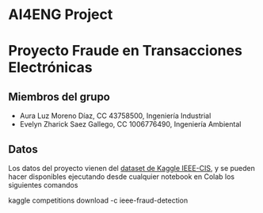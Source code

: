 # AI4ENG Project
# Proyecto Fraude en Transacciones Electrónicas

## Miembros del grupo

- Aura Luz Moreno Díaz, CC 43758500, Ingeniería Industrial
- Evelyn Zharick Saez Gallego, CC 1006776490, Ingeniería Ambiental

## Datos

Los datos del proyecto vienen del [dataset de Kaggle IEEE-CIS](https://www.kaggle.com/competitions/ieee-fraud-detection/data?select=test_transaction), y se pueden hacer disponibles ejecutando desde cualquier notebook en Colab los siguientes comandos

kaggle competitions download -c ieee-fraud-detection  

